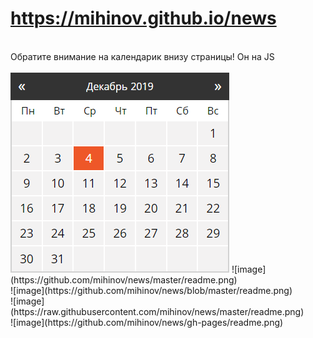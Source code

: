 <h1><a href="https://mihinov.github.io/news/">https://mihinov.github.io/news</a></h1>
<br>
Обратите внимание на календарик внизу страницы! Он на JS<br><br>
<img src="https://raw.githubusercontent.com/mihinov/news/master/readme.png">
![image](https://github.com/mihinov/news/master/readme.png)<br>
![image](https://github.com/mihinov/news/blob/master/readme.png)<br>
![image](https://raw.githubusercontent.com/mihinov/news/master/readme.png)<br>
![image](https://github.com/mihinov/news/gh-pages/readme.png)<br>

